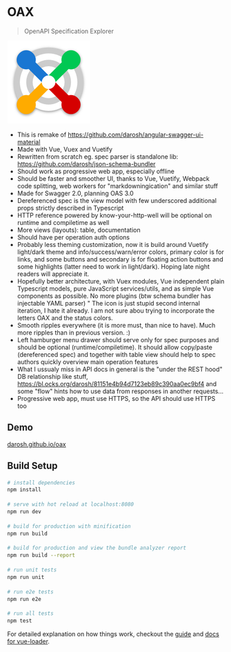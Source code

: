 # OAX

> OpenAPI Specification Explorer

![Logo](./static/img/icons/android-chrome-192x192.png)

* This is remake of https://github.com/darosh/angular-swagger-ui-material
* Made with Vue, Vuex and Vuetify
* Rewritten from scratch eg. spec parser is standalone lib: https://github.com/darosh/json-schema-bundler
* Should work as progressive web app, especially offline
* Should be faster and smoother UI, thanks to Vue, Vuetify, Webpack code splitting, web workers for "markdowningication" and similar stuff
* Made for Swagger 2.0, planning OAS 3.0
* Dereferenced spec is the view model with few underscored additional props strictly described in Typescript
* HTTP reference powered by know-your-http-well will be optional on runtime and compiletime as well
* More views (layouts): table, documentation
* Should have per operation auth options
* Probably less theming customization, now it is build around Vuetify light/dark theme and info/success/warn/error colors, primary color is for links, and some buttons and secondary is for floating action buttons and some highlights (latter need to work in light/dark). Hoping late night readers will appreciate it.
* Hopefully better architecture, with Vuex modules, Vue independent plain Typescript models, pure JavaScript services/utils, and as simple Vue components as possible. No more plugins (btw schema bundler has injectable YAML parser)
" The icon is just stupid second internal iteration, I hate it already. I am not sure abou trying to incorporate the letters OAX and the status colors. 
* Smooth ripples everywhere (it is more must, than nice to have). Much more ripples than in previous version. :)
* Left hamburger menu drawer should serve only for spec purposes and should be optional (runtime/compiletime). It should allow copy/paste (dereferenced spec) and together with table view should help to spec authors quickly overview main operation features
* What I ussualy miss in API docs in general is the "under the REST hood" DB relationship like stuff, https://bl.ocks.org/darosh/81151e4b94d7123eb89c390aa0ec9bf4 and some "flow" hints how to use data from responses in another requests...
* Progressive web app, must use HTTPS, so the API should use HTTPS too

## Demo

[darosh.github.io/oax](https://darosh.github.io/oax/)

## Build Setup

``` bash
# install dependencies
npm install

# serve with hot reload at localhost:8080
npm run dev

# build for production with minification
npm run build

# build for production and view the bundle analyzer report
npm run build --report

# run unit tests
npm run unit

# run e2e tests
npm run e2e

# run all tests
npm test
```

For detailed explanation on how things work, checkout the [guide](http://vuejs-templates.github.io/webpack/) and [docs for vue-loader](http://vuejs.github.io/vue-loader).

